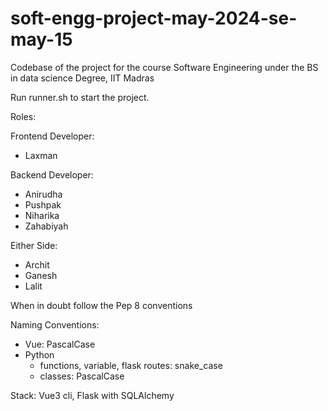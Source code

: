 # soft-engg-project-may-2024-se-may-15
Codebase of the project for the course Software Engineering under the BS in data science Degree, IIT Madras

Run runner.sh to start the project.

Roles:

Frontend Developer:
- Laxman

Backend Developer:
- Anirudha
- Pushpak
- Niharika
- Zahabiyah

Either Side:
- Archit
- Ganesh
- Lalit

When in doubt follow the Pep 8 conventions

Naming Conventions:
- Vue: PascalCase
- Python 
  - functions, variable, flask routes: snake_case
  - classes: PascalCase

Stack: Vue3 cli, Flask with SQLAlchemy